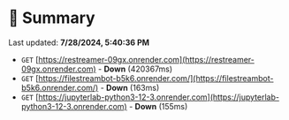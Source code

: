 # 📖 Summary
Last updated: **7/28/2024, 5:40:36 PM**

- `GET` [https://restreamer-09gx.onrender.com](https://restreamer-09gx.onrender.com) - **Down** (420367ms)
- `GET` [https://filestreambot-b5k6.onrender.com/](https://filestreambot-b5k6.onrender.com/) - **Down** (163ms)
- `GET` [https://jupyterlab-python3-12-3.onrender.com](https://jupyterlab-python3-12-3.onrender.com) - **Down** (155ms)
